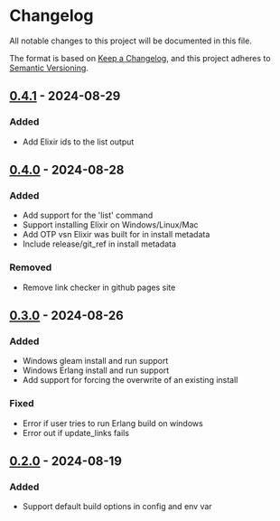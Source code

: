 # Changelog

All notable changes to this project will be documented in this file.

The format is based on [Keep a Changelog](https://keepachangelog.com/en/1.0.0/),
and this project adheres to [Semantic Versioning](https://semver.org/spec/v2.0.0.html).

## [0.4.1] - 2024-08-29

### Added

- Add Elixir ids to the list output

## [0.4.0] - 2024-08-28

### Added

- Add support for the 'list' command
- Support installing Elixir on Windows/Linux/Mac
- Add OTP vsn Elixir was built for in install metadata
- Include release/git_ref in install metadata

### Removed

- Remove link checker in github pages site

## [0.3.0] - 2024-08-26

### Added

- Windows gleam install and run support
- Windows Erlang install and run support
- Add support for forcing the overwrite of an existing install

### Fixed

- Error if user tries to run Erlang build on windows
- Error out if update_links fails

## [0.2.0] - 2024-08-19

### Added

- Support default build options in config and env var

[0.4.1]: https://github.com///compare/v0.4.0..v0.4.1
[0.4.0]: https://github.com///compare/v0.3.0..v0.4.0
[0.3.0]: https://github.com///compare/v0.2.0..v0.3.0
[0.2.0]: https://github.com///compare/v0.1.2..v0.2.0

<!-- generated by git-cliff -->
